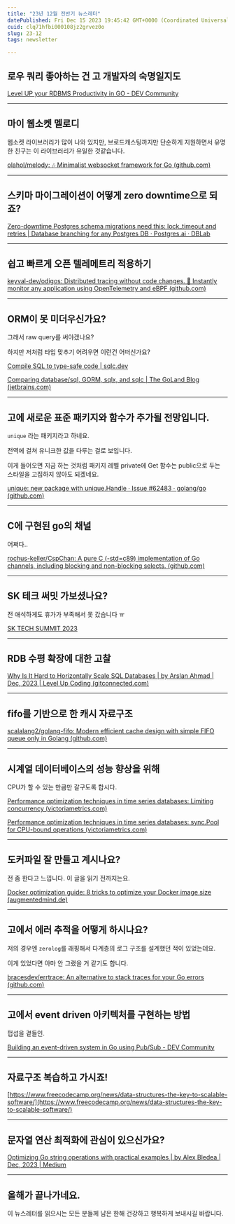 ```yaml
---
title: "23년 12월 전반기 뉴스레터"
datePublished: Fri Dec 15 2023 19:45:42 GMT+0000 (Coordinated Universal Time)
cuid: clq71hfbi000108jz2grvez0o
slug: 23-12
tags: newsletter

---
```


## 로우 쿼리 좋아하는 건 고 개발자의 숙명일지도

[Level UP your RDBMS Productivity in GO - DEV Community](https://dev.to/this-is-learning/level-up-your-rdbms-productivity-in-go-51eo?ref=dailydev)

---

## 마이 웹소켓 멜로디

웹소켓 라이브러리가 많이 나와 있지만, 브로드캐스팅까지만 단순하게 지원하면서 유명한 친구는 이 라이브러리가 유일한 것같습니다.

[olahol/melody: :notes: Minimalist websocket framework for Go (github.com)](https://github.com/olahol/melody)

---

## 스키마 마이그레이션이 어떻게 zero downtime으로 되죠?

[Zero-downtime Postgres schema migrations need this: lock\_timeout and retries | Database branching for any Postgres DB · Postgres.ai · DBLab](https://postgres.ai/blog/20210923-zero-downtime-postgres-schema-migrations-lock-timeout-and-retries)

---

## 쉽고 빠르게 오픈 텔레메트리 적용하기

[keyval-dev/odigos: Distributed tracing without code changes. 🚀 Instantly monitor any application using OpenTelemetry and eBPF (github.com)](https://github.com/keyval-dev/odigos)

---

## ORM이 못 미더우신가요?

그래서 raw query를 써야겠나요?

하지만 저처럼 타입 맞추기 어려우면 이런건 어떠신가요?

[Compile SQL to type-safe code | sqlc.dev](https://sqlc.dev/)

[Comparing database/sql, GORM, sqlx, and sqlc | The GoLand Blog (jetbrains.com)](https://blog.jetbrains.com/go/2023/04/27/comparing-db-packages/?ref=dailydev)

---

## 고에 새로운 표준 패키지와 함수가 추가될 전망입니다.

`unique` 라는 패키지라고 하네요.

전역에 걸쳐 유니크한 값을 다루는 걸로 보입니다.

이게 들어오면 지금 하는 것처럼 패키지 레벨 private에 Get 함수는 public으로 두는 스타일을 고집하지 않아도 되겠네요.

[unique: new package with unique.Handle · Issue #62483 · golang/go (github.com)](https://github.com/golang/go/issues/62483#issuecomment-1791156853)

---

## C에 구현된 go의 채널

어쩌다..

[rochus-keller/CspChan: A pure C (-std=c89) implementation of Go channels, including blocking and non-blocking selects. (github.com)](https://github.com/rochus-keller/CspChan)

---

## SK 테크 써밋 가보셨나요?

전 애석하게도 휴가가 부족해서 못 갔습니다 ㅠ

[SK TECH SUMMIT 2023](https://sktechsummit.com/sessions/sessionsList.do)

---

## RDB 수평 확장에 대한 고찰

[Why Is It Hard to Horizontally Scale SQL Databases | by Arslan Ahmad | Dec, 2023 | Level Up Coding (gitconnected.com)](https://levelup.gitconnected.com/why-is-it-hard-to-horizontally-scale-sql-databases-bd0aec55a5cd)

---

## fifo를 기반으로 한 캐시 자료구조

[scalalang2/golang-fifo: Modern efficient cache design with simple FIFO queue only in Golang (github.com)](https://github.com/scalalang2/golang-fifo)

---

## 시계열 데이터베이스의 성능 향상을 위해

CPU가 할 수 있는 만큼만 갈구도록 합시다.

[Performance optimization techniques in time series databases: Limiting concurrency (victoriametrics.com)](https://victoriametrics.com/blog/tsdb-performance-techniques-limiting-concurrency/)

[Performance optimization techniques in time series databases: sync.Pool for CPU-bound operations (victoriametrics.com)](https://victoriametrics.com/blog/tsdb-performance-techniques-sync-pool/)

---

## 도커파일 잘 만들고 계시나요?

전 좀 한다고 느낍니다. 이 글을 읽기 전까지는요.

[Docker optimization guide: 8 tricks to optimize your Docker image size (augmentedmind.de)](https://www.augmentedmind.de/2022/02/06/optimize-docker-image-size/?ref=dailydev)

---

## 고에서 에러 추적을 어떻게 하시나요?

저의 경우엔 `zerolog`를 래핑해서 다계층의 로그 구조를 설계했던 적이 있었는데요.

이게 있었다면 아마 안 그랬을 거 같기도 합니다.

[bracesdev/errtrace: An alternative to stack traces for your Go errors (github.com)](https://github.com/bracesdev/errtrace)

---

## 고에서 event driven 아키텍처를 구현하는 방법

펍섭을 곁들인.

[Building an event-driven system in Go using Pub/Sub - DEV Community](https://dev.to/encore/building-an-event-driven-system-in-go-using-pubsub-4l0h?ref=dailydev)

---

## 자료구조 복습하고 가시죠!

[https://www.freecodecamp.org/news/data-structures-the-key-to-scalable-software/](https://www.freecodecamp.org/news/data-structures-the-key-to-scalable-software/)

---

## 문자열 연산 최적화에 관심이 있으신가요?

[Optimizing Go string operations with practical examples | by Alex Bledea | Dec, 2023 | Medium](https://medium.com/@ozoniuss/optimizing-go-string-operations-with-practical-examples-83df39b776fb)

---

## 올해가 끝나가네요.

이 뉴스레터를 읽으시는 모든 분들께 남은 한해 건강하고 행복하게 보내시길 바랍니다.